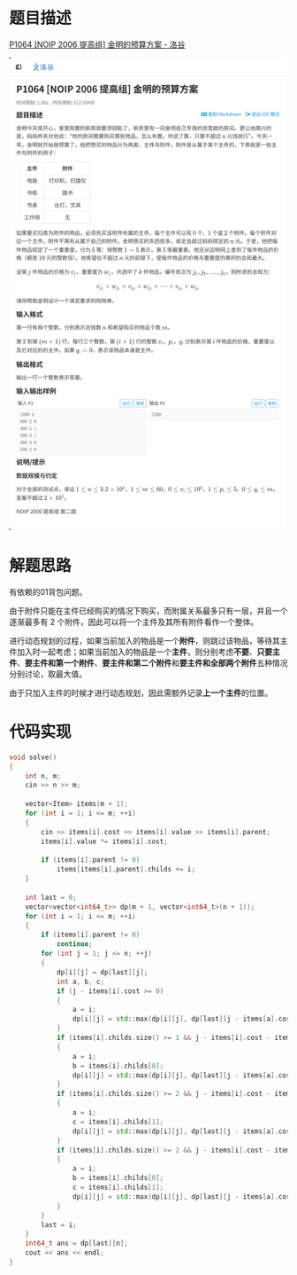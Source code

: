# 题目描述

[P1064 [NOIP 2006 提高组] 金明的预算方案 - 洛谷](https://www.luogu.com.cn/problem/P1064)

![image-20251003161254376](%E9%87%91%E6%98%8E%E7%9A%84%E9%A2%84%E7%AE%97%E6%96%B9%E6%A1%88.assets/image-20251003161254376.png)

# 解题思路

有依赖的01背包问题。

由于附件只能在主件已经购买的情况下购买，而附属关系最多只有一层，并且一个逐渐最多有 $2$ 个附件，因此可以将一个主件及其所有附件看作一个整体。

进行动态规划的过程，如果当前加入的物品是一个**附件**，则跳过该物品，等待其主件加入时一起考虑；如果当前加入的物品是一个**主件**，则分别考虑**不要**、**只要主件**、**要主件和第一个附件**、**要主件和第二个附件**和**要主件和全部两个附件**五种情况分别讨论，取最大值。

由于只加入主件的时候才进行动态规划，因此需额外记录**上一个主件**的位置。

# 代码实现

```c++
void solve()
{
    int n, m;
    cin >> n >> m;

    vector<Item> items(m + 1);
    for (int i = 1; i <= m; ++i)
    {
        cin >> items[i].cost >> items[i].value >> items[i].parent;
        items[i].value *= items[i].cost;

        if (items[i].parent != 0)
            items[items[i].parent].childs += i;
    }

    int last = 0;
    vector<vector<int64_t>> dp(m + 1, vector<int64_t>(n + 1));
    for (int i = 1; i <= m; ++i)
    {
        if (items[i].parent != 0)
            continue;
        for (int j = 1; j <= n; ++j)
        {
            dp[i][j] = dp[last][j];
            int a, b, c;
            if (j - items[i].cost >= 0)
            {
                a = i;
                dp[i][j] = std::max(dp[i][j], dp[last][j - items[a].cost] + items[a].value);
            }
            if (items[i].childs.size() >= 1 && j - items[i].cost - items[items[i].childs[0]].cost >= 0)
            {
                a = i;
                b = items[i].childs[0];
                dp[i][j] = std::max(dp[i][j], dp[last][j - items[a].cost - items[b].cost] + items[a].value + items[b].value);
            }
            if (items[i].childs.size() >= 2 && j - items[i].cost - items[items[i].childs[1]].cost >= 0)
            {
                a = i;
                c = items[i].childs[1];
                dp[i][j] = std::max(dp[i][j], dp[last][j - items[a].cost - items[c].cost] + items[a].value + items[c].value);
            }
            if (items[i].childs.size() >= 2 && j - items[i].cost - items[items[i].childs[0]].cost - items[items[i].childs[1]].cost >= 0)
            {
                a = i;
                b = items[i].childs[0];
                c = items[i].childs[1];
                dp[i][j] = std::max(dp[i][j], dp[last][j - items[a].cost - items[b].cost - items[c].cost] + items[a].value + items[b].value + items[c].value);
            }
        }
        last = i;
    }
    int64_t ans = dp[last][n];
    cout << ans << endl;
}
```

